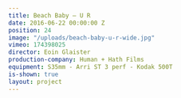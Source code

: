 ```yaml
---
title: Beach Baby — U R
date: 2016-06-22 00:00:00 Z
position: 24
image: "/uploads/beach-baby-u-r-wide.jpg"
vimeo: 174398025
director: Eoin Glaister
production-company: Human + Hath Films
equipment: S35mm - Arri ST 3 perf - Kodak 500T
is-shown: true
layout: project
---
```



